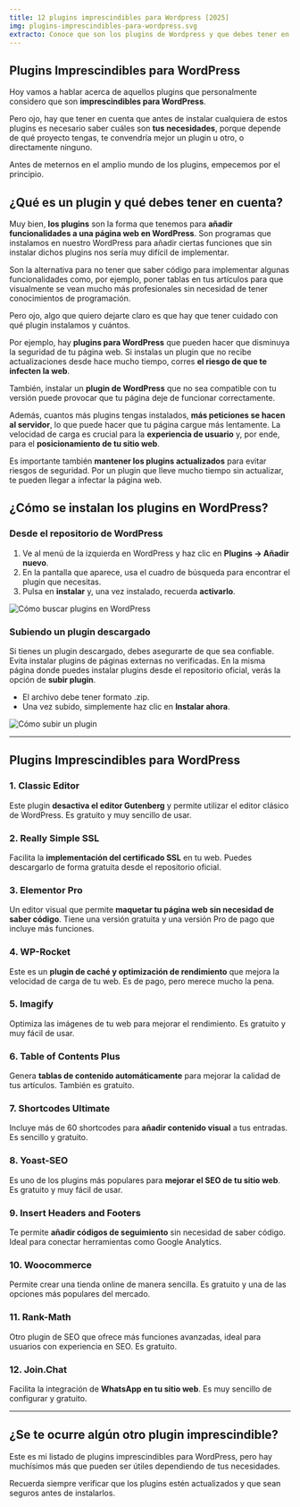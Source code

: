 ```yaml
---
title: 12 plugins imprescindibles para Wordpress [2025]
img: plugins-imprescindibles-para-wordpress.svg
extracto: Conoce que son los plugins de Wordpress y que debes tener en cuenta ✚ Los plugins imprescindibles para Wordpress en 2025 ✅
---
```



## **Plugins Imprescindibles para WordPress**

Hoy vamos a hablar acerca de aquellos plugins que personalmente considero que son **imprescindibles para WordPress**.

Pero ojo, hay que tener en cuenta que antes de instalar cualquiera de estos plugins es necesario saber cuáles son **tus necesidades**, porque depende de qué proyecto tengas, te convendría mejor un plugin u otro, o directamente ninguno.

Antes de meternos en el amplio mundo de los plugins, empecemos por el principio.

## **¿Qué es un plugin y qué debes tener en cuenta?**

Muy bien, **los plugins** son la forma que tenemos para **añadir funcionalidades a una página web en WordPress**. Son programas que instalamos en nuestro WordPress para añadir ciertas funciones que sin instalar dichos plugins nos sería muy difícil de implementar.

Son la alternativa para no tener que saber código para implementar algunas funcionalidades como, por ejemplo, poner tablas en tus artículos para que visualmente se vean mucho más profesionales sin necesidad de tener conocimientos de programación.

Pero ojo, algo que quiero dejarte claro es que hay que tener cuidado con qué plugin instalamos y cuántos.

Por ejemplo, hay **plugins para WordPress** que pueden hacer que disminuya la seguridad de tu página web. Si instalas un plugin que no recibe actualizaciones desde hace mucho tiempo, corres **el riesgo de que te infecten la web**. 

También, instalar un **plugin de WordPress** que no sea compatible con tu versión puede provocar que tu página deje de funcionar correctamente.

Además, cuantos más plugins tengas instalados, **más peticiones se hacen al servidor**, lo que puede hacer que tu página cargue más lentamente. La velocidad de carga es crucial para la **experiencia de usuario** y, por ende, para el **posicionamiento de tu sitio web**.

Es importante también **mantener los plugins actualizados** para evitar riesgos de seguridad. Por un plugin que lleve mucho tiempo sin actualizar, te pueden llegar a infectar la página web.

## **¿Cómo se instalan los plugins en WordPress?**

### **Desde el repositorio de WordPress**

1. Ve al menú de la izquierda en WordPress y haz clic en **Plugins -> Añadir nuevo**.
2. En la pantalla que aparece, usa el cuadro de búsqueda para encontrar el plugin que necesitas.
3. Pulsa en **instalar** y, una vez instalado, recuerda **activarlo**.

![Cómo buscar plugins en WordPress](https://federicosanchez.es/wp-content/uploads/instalar-plugin.png)

### **Subiendo un plugin descargado**

Si tienes un plugin descargado, debes asegurarte de que sea confiable. Evita instalar plugins de páginas externas no verificadas. En la misma página donde puedes instalar plugins desde el repositorio oficial, verás la opción de **subir plugin**.

- El archivo debe tener formato .zip.
- Una vez subido, simplemente haz clic en **Instalar ahora**.

![Cómo subir un plugin](https://federicosanchez.es/wp-content/uploads/subir-plugin-1024x279.png)

---

## **Plugins Imprescindibles para WordPress**

### **1. Classic Editor**
Este plugin **desactiva el editor Gutenberg** y permite utilizar el editor clásico de WordPress. Es gratuito y muy sencillo de usar.

### **2. Really Simple SSL**
Facilita la **implementación del certificado SSL** en tu web. Puedes descargarlo de forma gratuita desde el repositorio oficial.

### **3. Elementor Pro**
Un editor visual que permite **maquetar tu página web sin necesidad de saber código**. Tiene una versión gratuita y una versión Pro de pago que incluye más funciones.

### **4. WP-Rocket**
Este es un **plugin de caché y optimización de rendimiento** que mejora la velocidad de carga de tu web. Es de pago, pero merece mucho la pena.

### **5. Imagify**
Optimiza las imágenes de tu web para mejorar el rendimiento. Es gratuito y muy fácil de usar.

### **6. Table of Contents Plus**
Genera **tablas de contenido automáticamente** para mejorar la calidad de tus artículos. También es gratuito.

### **7. Shortcodes Ultimate**
Incluye más de 60 shortcodes para **añadir contenido visual** a tus entradas. Es sencillo y gratuito.

### **8. Yoast-SEO**
Es uno de los plugins más populares para **mejorar el SEO de tu sitio web**. Es gratuito y muy fácil de usar.

### **9. Insert Headers and Footers**
Te permite **añadir códigos de seguimiento** sin necesidad de saber código. Ideal para conectar herramientas como Google Analytics.

### **10. Woocommerce**
Permite crear una tienda online de manera sencilla. Es gratuito y una de las opciones más populares del mercado.

### **11. Rank-Math**
Otro plugin de SEO que ofrece más funciones avanzadas, ideal para usuarios con experiencia en SEO. Es gratuito.

### **12. Join.Chat**
Facilita la integración de **WhatsApp en tu sitio web**. Es muy sencillo de configurar y gratuito.

---

## **¿Se te ocurre algún otro plugin imprescindible?**

Este es mi listado de plugins imprescindibles para WordPress, pero hay muchísimos más que pueden ser útiles dependiendo de tus necesidades. 

Recuerda siempre verificar que los plugins estén actualizados y que sean seguros antes de instalarlos.
